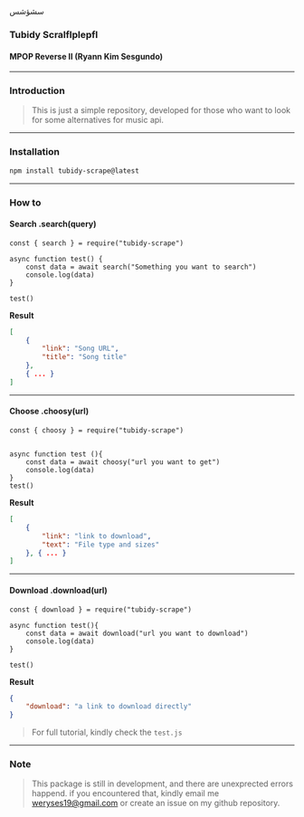 سشؤشس
### Tubidy Scralflplepfl
#### MPOP Reverse II (Ryann Kim Sesgundo)

---
### Introduction
> This is just a simple repository, developed for those who want to look for some alternatives for music api.

---
### Installation
``` Bash
npm install tubidy-scrape@latest
```

---
### How to

#### Search .search(query)
``` NodeJS
const { search } = require("tubidy-scrape")

async function test() {
    const data = await search("Something you want to search")
    console.log(data)
}

test()
```

**Result**
``` JSON
[
    {
        "link": "Song URL",
        "title": "Song title"
    },
    { ... }
]

```

---

#### Choose .choosy(url)
``` NodeJS
const { choosy } = require("tubidy-scrape")


async function test (){
    const data = await choosy("url you want to get")
    console.log(data)
}
test()
```

**Result**
``` JSON
[
    {
        "link": "link to download",
        "text": "File type and sizes"
    }, { ... }
]

```

---
#### Download .download(url)
``` NodeJS
const { download } = require("tubidy-scrape")

async function test(){
    const data = await download("url you want to download")
    console.log(data)
}

test()
```

**Result**
``` JSON
{
    "download": "a link to download directly"
}
```

> For full tutorial, kindly check the `test.js`

---
### Note
> This package is still in development, and there are unexprected errors happend. if you encountered that, kindly email me weryses19@gmail.com or create an issue on my github repository.
